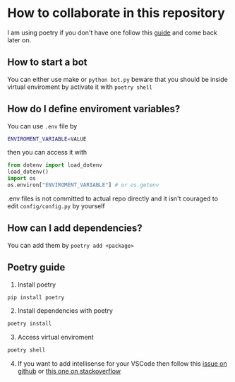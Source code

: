 # How to collaborate in this repository

I am using poetry if you don't have one follow this [guide](#poetry_guide) and come back later on.

## How to start a bot

You can either use make or `python bot.py` beware that you should be inside virtual enviroment by activate it with `poetry shell`

## How do I define enviroment variables?

You can use `.env` file by 

```bash
ENVIROMENT_VARIABLE=VALUE
```

then you can access it with

```py
from dotenv import load_dotenv
load_dotenv()
import os
os.environ["ENVIROMENT_VARIABLE"] # or os.getenv
```

.env files is not committed to actual repo directly and it isn't couraged to edit `config/config.py` by yourself

## How can I add dependencies?

You can add them by `poetry add <package>`

## Poetry guide

1. Install poetry

```bash
pip install poetry
```

2. Install dependencies with poetry

```bash
poetry install
```

3. Access virtual enviroment

```bash
poetry shell
```

4. If you want to add intellisense for your VSCode then follow this [issue on github](https://github.com/microsoft/vscode-python/issues/8372) or [this one on stackoverflow](https://stackoverflow.com/questions/59882884/vscode-doesnt-show-poetry-virtualenvs-in-select-interpreter-option)